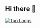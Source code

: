 ## Hi there 👋

[![Top Langs](https://github-readme-stats.vercel.app/api/top-langs/?username=sada-02)](https://github.com/sada-02/github-readme-stats)
<!--
**sada-02/sada-02** is a ✨ _special_ ✨ repository because its `README.md` (this file) appears on your GitHub profile.

Here are some ideas to get you started:

- 🔭 I’m currently working on ...
- 🌱 I’m currently learning ...
- 👯 I’m looking to collaborate on ...
- 🤔 I’m looking for help with ...
- 💬 Ask me about ...
- 📫 How to reach me: ...
- 😄 Pronouns: ...
- ⚡ Fun fact: ...
-->
